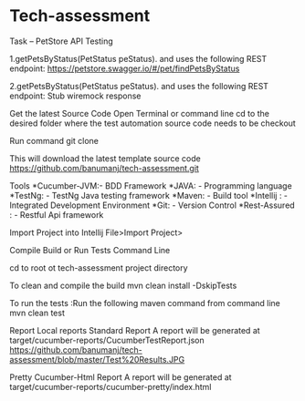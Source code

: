 # Tech-assessment
Task  – PetStore API Testing

1.getPetsByStatus(PetStatus peStatus).
and uses the following REST endpoint:
https://petstore.swagger.io/#/pet/findPetsByStatus

2.getPetsByStatus(PetStatus peStatus).
and uses the following REST endpoint:
Stub wiremock response 

Get the latest Source Code
Open Terminal or command line cd to the desired folder where the test automation source code needs to be checkout

Run command git clone 

This will download the latest template source code https://github.com/banumanj/tech-assessment.git

Tools
*Cucumber-JVM:- BDD Framework
*JAVA: - Programming language
*TestNg: - TestNg Java testing framework
*Maven: - Build tool
*Intellij : - Integrated Development Environment
*Git: - Version Control
*Rest-Assured : - Restful Api framework

Import Project into Intellij
File>Import Project> 


Compile Build or Run Tests
Command Line

cd to root ot tech-assessment project directory

To clean and compile the build
mvn clean install -DskipTests

To run the tests :Run the following maven command from command line
mvn clean test

Report
Local reports
Standard Report
A report will be generated at target/cucumber-reports/CucumberTestReport.json
https://github.com/banumanj/tech-assessment/blob/master/Test%20Results.JPG


Pretty Cucumber-Html Report
A report will be generated at target/cucumber-reports/cucumber-pretty/index.html


